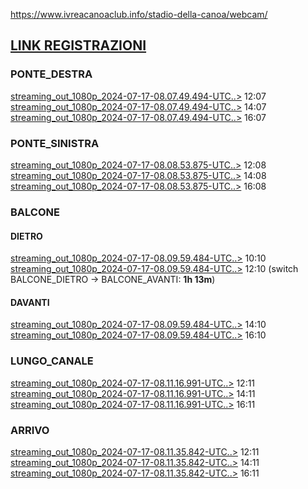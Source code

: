 https://www.ivreacanoaclub.info/stadio-della-canoa/webcam/ <br>

## [LINK REGISTRAZIONI](https://cdn.top-ix.org/ivreacanoa/)

### PONTE_DESTRA 
[streaming_out_1080p_2024-07-17-08.07.49.494-UTC..>](https://cdn.top-ix.org/ivreacanoa/streaming_out_1080p_2024-07-17-08.07.49.494-UTC_1.mp4) 12:07<br>
[streaming_out_1080p_2024-07-17-08.07.49.494-UTC..>](https://cdn.top-ix.org/ivreacanoa/streaming_out_1080p_2024-07-17-08.07.49.494-UTC_2.mp4) 14:07<br>
[streaming_out_1080p_2024-07-17-08.07.49.494-UTC..>](https://cdn.top-ix.org/ivreacanoa/streaming_out_1080p_2024-07-17-08.07.49.494-UTC_3.mp4) 16:07<br>


### PONTE_SINISTRA
[streaming_out_1080p_2024-07-17-08.08.53.875-UTC..>](https://cdn.top-ix.org/ivreacanoa/streaming_out_1080p_2024-07-17-08.08.53.875-UTC_1.mp4) 12:08<br>
[streaming_out_1080p_2024-07-17-08.08.53.875-UTC..>](https://cdn.top-ix.org/ivreacanoa/streaming_out_1080p_2024-07-17-08.08.53.875-UTC_2.mp4) 14:08<br>
[streaming_out_1080p_2024-07-17-08.08.53.875-UTC..>](https://cdn.top-ix.org/ivreacanoa/streaming_out_1080p_2024-07-17-08.08.53.875-UTC_3.mp4) 16:08<br>

### BALCONE
#### DIETRO
[streaming_out_1080p_2024-07-17-08.09.59.484-UTC..>](https://cdn.top-ix.org/ivreacanoa/streaming_out_1080p_2024-07-17-08.09.59.484-UTC_0.mp4) 10:10<br>
[streaming_out_1080p_2024-07-17-08.09.59.484-UTC..>](https://cdn.top-ix.org/ivreacanoa/streaming_out_1080p_2024-07-17-08.09.59.484-UTC_1.mp4) 12:10 (switch BALCONE_DIETRO -> BALCONE_AVANTI: **1h 13m**) <br> 

#### DAVANTI
[streaming_out_1080p_2024-07-17-08.09.59.484-UTC..>](https://cdn.top-ix.org/ivreacanoa/streaming_out_1080p_2024-07-17-08.09.59.484-UTC_2.mp4) 14:10<br>
[streaming_out_1080p_2024-07-17-08.09.59.484-UTC..>](https://cdn.top-ix.org/ivreacanoa/streaming_out_1080p_2024-07-17-08.09.59.484-UTC_3.mp4) 16:10<br>

### LUNGO_CANALE
[streaming_out_1080p_2024-07-17-08.11.16.991-UTC..>](https://cdn.top-ix.org/ivreacanoa/streaming_out_1080p_2024-07-17-08.11.16.991-UTC_1.mp4) 12:11<br>
[streaming_out_1080p_2024-07-17-08.11.16.991-UTC..>](https://cdn.top-ix.org/ivreacanoa/streaming_out_1080p_2024-07-17-08.11.16.991-UTC_2.mp4) 14:11<br>
[streaming_out_1080p_2024-07-17-08.11.16.991-UTC..>](https://cdn.top-ix.org/ivreacanoa/streaming_out_1080p_2024-07-17-08.11.16.991-UTC_3.mp4) 16:11<br>

### ARRIVO
[streaming_out_1080p_2024-07-17-08.11.35.842-UTC..>](https://cdn.top-ix.org/ivreacanoa/streaming_out_1080p_2024-07-17-08.11.35.842-UTC_1.mp4) 12:11<br>
[streaming_out_1080p_2024-07-17-08.11.35.842-UTC..>](https://cdn.top-ix.org/ivreacanoa/streaming_out_1080p_2024-07-17-08.11.35.842-UTC_2.mp4) 14:11<br>
[streaming_out_1080p_2024-07-17-08.11.35.842-UTC..>](https://cdn.top-ix.org/ivreacanoa/streaming_out_1080p_2024-07-17-08.11.35.842-UTC_3.mp4) 16:11<br>


